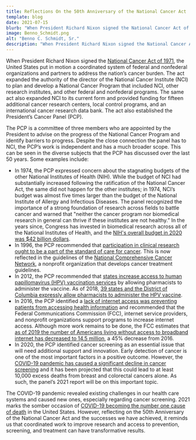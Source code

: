 ```yaml
---
title: Reflections On the 50th Anniversary of the National Cancer Act
template: blog
date: 2021-07-15
blurb: "When President Richard Nixon signed the National Cancer Act of 1971, the United States put in motion a coordinated system of federal and nonfederal organizations and partners to address the nation’s cancer burden."
image: Benno_Schmidt.png
alt: "Benno C. Schmidt, Sr."
description: "When President Richard Nixon signed the National Cancer Act of 1971, the United States put in motion a coordinated system of federal and nonfederal organizations and partners to address the nation’s cancer burden."
---
```


<div>
<picture-with-quotes
	image_src="Benno_Schmidt.png"
	image_alt="Benno C. Schmidt, Sr."
	image_caption="Benno C. Schmidt Sr. was the first chairman of the President's Cancer Panel, from February 1972 - February 1978."
	quotes='[
{
"text": "We are not in search of a magic bullet, but rather are attempting to mobilize the best brains available in this nation and the world to ensure that they have an opportunity to make their maximum contribution to the cause of solving the cancer problem and of minimizing the time required for the solutions to benefit the cancer patient.",
"source": "Benno C. Schmidt Sr., first chair of the President’s Cancer Panel"
}
]'></picture-with-quotes>
</div>

When President Richard Nixon signed the [National Cancer Act of 1971](https://www.cancer.gov/about-nci/overview/history/national-cancer-act-1971), the United States put in motion a coordinated system of federal and nonfederal organizations and partners to address the nation’s cancer burden. The act expanded the authority of the director of the National Cancer Institute (NCI) to plan and develop a National Cancer Program that included NCI, other research institutes, and other federal and nonfederal programs. The same act also expanded NCI to its current form and provided funding for fifteen additional cancer research centers, local control programs, and an international cancer research data bank. The act also established the President’s Cancer Panel (PCP).

<div>
<image-with-caption
	image_src="cgov-16669_ncp-infographic-update_a_v3_2.png"
	image_alt="Government, Healthcare Providers, Individuals"
	image_caption="Figure 1. Representation of the National Cancer Program and its many stakeholders.">
</image-with-caption>
</div>

The PCP is a committee of three members who are appointed by the President to advise on the progress of the National Cancer Program and identify barriers to progress. Despite the close connection the panel has to NCI, the PCP’s work is independent and has a much broader scope. This can be seen in the diverse subjects that the PCP has discussed over the last 50 years. Some examples include:

- In 1974, the PCP expressed concern about the stagnating budgets of the other National Institutes of Health (NIH). While the budget of NCI had substantially increased following the ratification of the National Cancer Act, the same did not happen for the other institutes; in 1974, NCI’s budget was almost five times larger than the budget of the National Institute of Allergy and Infectious Diseases. The panel recognized the importance of a strong foundation of research across fields to battle cancer and warned that "neither the cancer program nor biomedical research in general can thrive if these institutes are not healthy.” In the years since, Congress has invested in biomedical research across all of the National Institutes of Health, and the [NIH's overall budget in 2020 was $42 billion dollars](https://www.nih.gov/about-nih/what-we-do/budget).
- In 1996, the PCP recommended that [participation in clinical research ought to be a part of the standard of care for cancer](https://deainfo.nci.nih.gov/advisory/pcp/archive/pcp96rpt/pcp96rpt.pdf). This is now reflected in the guidelines of the [National Comprehensive Cancer Network](https://nccn.org/home/about), a nonprofit organization that develops cancer treatment guidelines.
- In 2012, the PCP recommended that [states increase access to human papillomavirus (HPV) vaccination services](https://deainfo.nci.nih.gov/advisory/pcp/annualReports/HPV/ExecutiveSummary.htm#sthash.acdO8QX4.dpbs) by allowing pharmacists to administer the vaccine. As of 2018, [39 states and the District of Columbia expressly allow pharmacists to administer the HPV vaccine](https://pubmed.ncbi.nlm.nih.gov/29257933/).
- In 2016, the PCP identified a [lack of internet access was preventing patients from accessing health information](https://deainfo.nci.nih.gov/advisory/pcp/annualReports/2016/ConnHealth_ExecSumm.pdf) and recommended that the Federal Communications Commission (FCC), internet service providers, and nonprofit organizations support programs to increase internet access. Although more work remains to be done, the FCC estimates that [as of 2019 the number of Americans living without access to broadband internet has decreased to 14.5 million](https://www.fcc.gov/reports-research/reports/broadband-progress-reports/fourteenth-broadband-deployment-report), a 45% decrease from 2016.
- In 2020, the PCP identified cancer screening as an essential issue that will need additional support and innovation. Early detection of cancer is one of the most important factors in a positive outcome. However, the [COVID-19 pandemic has caused a significant decline in cancer screening](https://www.science.org/doi/10.1126/science.abd3377) and it has been projected that this could lead to at least 10,000 excess deaths from breast and colorectal cancers alone. As such, the panel’s 2021 report will be on this important topic.

The COVID-19 pandemic revealed existing challenges in our health care systems and caused
new ones, especially regarding cancer screening. 2021 marks the somber occasion of [COVID-19 becoming the number one cause of death](https://www.healthsystemtracker.org/brief/covid-19-is-the-number-one-cause-of-death-in-the-u-s-in-early-2021/) in the United States. However,
reflecting on the 50th Anniversary of the National Cancer Act and the successes
we have achieved, it reminds us that coordinated work to improve research and
access to prevention, screening, and treatment can have transformative results.
